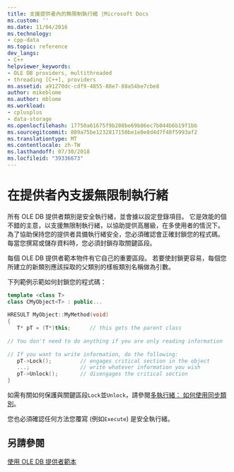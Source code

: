 ```yaml
---
title: 支援提供者內的無限制執行緒 |Microsoft Docs
ms.custom: ''
ms.date: 11/04/2016
ms.technology:
- cpp-data
ms.topic: reference
dev_langs:
- C++
helpviewer_keywords:
- OLE DB providers, multithreaded
- threading [C++], providers
ms.assetid: a91270dc-cdf9-4855-88e7-88a54be7cbe8
author: mikeblome
ms.author: mblome
ms.workload:
- cplusplus
- data-storage
ms.openlocfilehash: 17750a61675f9b208be69b86ec7b044b6b19f1bb
ms.sourcegitcommit: 889a75be1232817150be1e0e8d4d7f48f5993af2
ms.translationtype: MT
ms.contentlocale: zh-TW
ms.lasthandoff: 07/30/2018
ms.locfileid: "39336673"
---
```

# <a name="supporting-free-threading-in-your-provider"></a>在提供者內支援無限制執行緒
所有 OLE DB 提供者類別是安全執行緒，並會據以設定登錄項目。 它是效能的個不錯的主意，以支援無限制執行緒，以協助提供高層級，在多使用者的情況下。 為了協助保持您的提供者具備執行緒安全，您必須確認會正確封鎖您的程式碼。 每當您撰寫或儲存資料時，您必須封鎖存取關鍵區段。  
  
 每個 OLE DB 提供者範本物件有它自己的重要區段。 若要使封鎖更容易，每個您所建立的新類別應該採取的父類別的樣板類別名稱做為引數。  
  
 下列範例示範如何封鎖您的程式碼：  
  
```cpp  
template <class T>  
class CMyObject<T> : public...  
  
HRESULT MyObject::MyMethod(void)  
{  
   T* pT = (T*)this;      // this gets the parent class   
  
// You don't need to do anything if you are only reading information  
  
// If you want to write information, do the following:  
   pT->Lock();         // engages critical section in the object  
   ...;                // write whatever information you wish  
   pT->Unlock();       // disengages the critical section  
}  
```  
  
 如需有關如何保護與關鍵區段`Lock`並`Unlock`，請參閱[多執行緒： 如何使用同步類別](../../parallel/multithreading-how-to-use-the-synchronization-classes.md)。  
  
 您也必須確認任何方法您覆寫 (例如`Execute`) 是安全執行緒。  
  
## <a name="see-also"></a>另請參閱  
 [使用 OLE DB 提供者範本](../../data/oledb/working-with-ole-db-provider-templates.md)